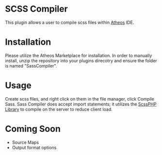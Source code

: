 # SCSS Compiler

This plugin allows a user to compile scss files within [Atheos](http://www.atheos.io) IDE.

# Installation

Please utilize the Atheos Marketplace for installation. In order to manually install, unzip the repository into your plugins direcotry and ensure the folder is named "SassCompiler".

# Usage

Create scss files, and right click on them in the file manager, click Compile Sass. Sass Compiler does accept import statements; it utilizes the [ScssPHP Library](https://github.com/scssphp/scssphp) to compile on the server to reduce client load.

# Coming Soon

- Source Maps
- Output format options